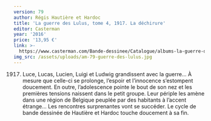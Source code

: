 ```yaml
---
version: 79
author: Régis Hautière et Hardoc
title: 'La guerre des Lulus, tome 4, 1917. La déchirure'
editor: Casterman
year: '2016'
price: '13,95 €'
link: >-
  https://www.casterman.com/Bande-dessinee/Catalogue/albums-la-guerre-des-lulus/la-guerre-des-lulus-4-1917-la-dechirure
img_src: /assets/uploads/am-79-guerre-des-lulus.jpg
---
```

1917. Luce, Lucas, Lucien, Luigi et Ludwig grandissent
 avec la guerre… À mesure que celle-ci se prolonge, l’espoir
 et l’innocence s’estompent doucement. En outre, l’adolescence
 pointe le bout de son nez et les premières tensions
 naissent dans le petit groupe. Leur périple les amène dans
 une région de Belgique peuplée par des habitants à l’accent
 étrange... Les rencontres surprenantes vont se succéder.
 Le cycle de bande dessinée de Hautière et Hardoc touche
 doucement à sa fin.
